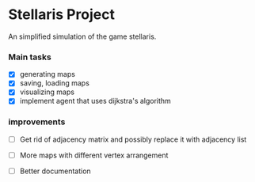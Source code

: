 # Stellaris Project
An simplified simulation of the game stellaris.


### Main tasks
- [x] generating maps
- [x] saving, loading maps
- [x] visualizing maps
- [X] implement agent that uses dijkstra's algorithm

### improvements
- [ ] Get rid of adjacency matrix and possibly replace it with adjacency list
- [ ] More maps with different vertex arrangement
- [ ] Better documentation


